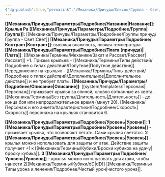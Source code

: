 ```yaml
---
{"dg-publish":true,"permalink":"/Механика/Причуды/Список/Группа - Свет/Крылья Ра/","noteIcon":"","created":"2025-08-21T13:47:47.460+03:00","updated":"2025-07-29T23:53:04.477+03:00"}
---
```


**[[Механика/Причуды/Параметры/Подробнее/Название\|Название]]**: **Крылья Ра**
**[[Механика/Причуды/Параметры/Подробнее/Группа\|Группа]]**: [[Механика/Причуды/Параметры/Подробнее/Группы причуд/Группа - Свет\|Свет]] 
**[[Механика/Причуды/Параметры/Подробнее/Контраст\|Контраст]]**: высокая влажность, низкая температура.
**[[Механика/Причуды/Параметры/Подробнее/Плата (причуда)\|Плата]]**: [[Механика/Термины/Механики/Закат и Рассвет/Рассвет\|Рассвет]] +1. Призыв крыльев - [[Механика/Термины/Типы действий/Подробнее о типах действий/Попутное\|Попутное действие]]. Передвижение на крыльях - [[Механика/Термины/Типы действий/Подробнее о типах действий/Дополнительное\|Дополнительное действие]] и не требует платы.
**[[Механика/Причуды/Параметры/Подробнее/Описание\|Описание]]**: [[system/templates/Персонаж\|Персонаж]] призывает крылья за спиной, словно сотканные из света. [[Механика/Термины/Без группы/Длительность\|Длительность]] - до конца боя или непродолжительное время (минут 20). [[Механика/Персонаж и его анкета/Характеристики/Подробнее/Скорость\|Скорость]] персонажа на крыльях становится 6.

**[[Механика/Причуды/Параметры/Подробнее/Уровень\|Уровни]]**:
**1 [[Механика/Причуды/Параметры/Подробнее/Уровень\|Уровень]]** - призывает крылья, что позволяют летать. Сами крылья светятся.
**2 [[Механика/Причуды/Параметры/Подробнее/Уровень\|Уровень]]** - крылья можно использовать для защиты от атак. Действие защиты получает +1 к [[Механика/Термины/Кубики/Броски кубиков на удачу\|броску кубика]].
**3 [[Механика/Причуды/Параметры/Подробнее/Уровень\|Уровень]]** - крылья можно использовать для атаки, чтобы нанести 2[[Механика/Термины/Кубики/dD\|dD]] [[Механика/Термины/Типы урона и лечения/Подробнее/Чистый урон\|чистого урона]].